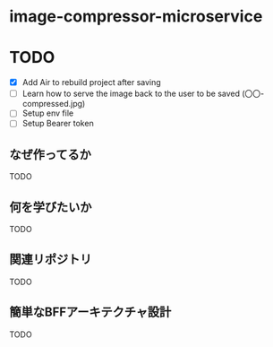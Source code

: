 # image-compressor-microservice

# TODO
- [x] Add Air to rebuild project after saving
- [ ] Learn how to serve the image back to the user to be saved (〇〇-compressed.jpg)
- [ ] Setup env file
- [ ] Setup Bearer token

## なぜ作ってるか

TODO


## 何を学びたいか

TODO

## 関連リポジトリ

TODO


## 簡単なBFFアーキテクチャ設計

TODO